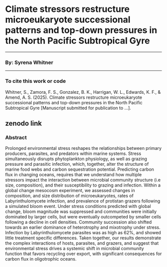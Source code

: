 # Climate stressors restructure microeukaryote successional patterns and top-down pressures in the North Pacific Subtropical Gyre
---
### By: Syrena Whitner 
--- 
### To cite this work or code 
Whitner, S., Zamora, F. S., Gonzalez, B. K., Harrigan, W. L., Edwards, K. F., & Amend, A. S. (2025). Climate stressors restructure microeukaryote successional patterns and top-down pressures in the North Pacific Subtropical Gyre [Manuscript submitted for publication to ...].

zenodo link
--- 
### Abstract
Prolonged environmental stress reshapes the relationships between primary producers, parasites, and predators within marine systems. Stress simultaneously disrupts phytoplankton physiology, as well as grazing pressure and parasitic infection, which, together, alter the structure of marine food webs and carbon sequestration potential. Predicting carbon flux in changing oceans, requires that we understand how multiple stressors impact the interaction between microbial community structure (i.e size, composition), and their susceptibility to grazing and infection. Within  a global change mesocosm experiment, we assessed changes in composition, and size distribution of  microeukaryotes, rates of Labyrinthulomycete infection, and prevalence of protistan grazers following a simulated bloom event. Under stress conditions predicted with global change, bloom magnitude was suppressed and communities were initially dominated by larger cells, but were eventually outcompeted by smaller cells following a decline in cell densities. Community succession also shifted towards an earlier dominance of heterotrophy and mixotrophy under stress. Infection by Labyrinthulomycete parasites was as high as 62%, and showed little treatment specific differences. Taken together, our results demonstrate the complex interactions of hosts, parasites, and grazers, and suggest that environmental stress drives a systemic shift in microbial community function that favors recycling over export, with significant consequences for carbon flux in oligotrophic oceans.
